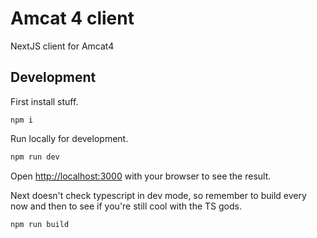 # Amcat 4 client

NextJS client for Amcat4

## Development

First install stuff.

```
npm i
```

Run locally for development.

```bash
npm run dev
```

Open [http://localhost:3000](http://localhost:3000) with your browser to see the result.

Next doesn't check typescript in dev mode, so remember to build every now and then to see if you're still cool with the TS gods.

```
npm run build
```
